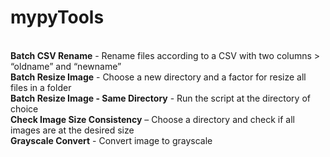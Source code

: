 # mypyTools
\
**Batch CSV Rename** - Rename files according to a CSV with two columns > “oldname” and “newname”\
**Batch Resize Image** -  Choose a new directory and a factor for resize all files in a folder\
**Batch Resize Image - Same Directory** -  Run the script at the directory of choice\
**Check Image Size Consistency** – Choose a directory and check if all images are at the desired size\
**Grayscale Convert** - Convert image to grayscale
